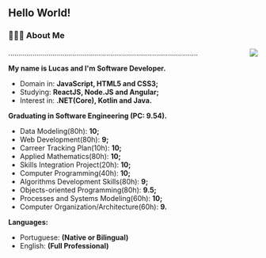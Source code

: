## Hello World!

### 👨🏻‍💻 About Me 

<img align='right' src="https://github.com/fonluc/fonluc/blob/main/software-engineering.gif"  frameBorder="0"></img>

...............................................................................................

**My name is Lucas and I'm Software Developer.**

* Domain in: **JavaScript, HTML5 and CSS3;**
* Studying: **ReactJS, Node.JS and Angular;**
* Interest in: **.NET(Core), Kotlin and Java.**
 
**Graduating in Software Engineering (PC: 9.54).**

- Data Modeling(80h): **10;**
- Web Development(80h): **9;**
- Carreer Tracking Plan(10h): **10;**
- Applied Mathematics(80h): **10;**
- Skills Integration Project(20h): **10;**
- Computer Programming(40h): **10;**
- Algorithms Development Skills(80h): **9;**
- Objects-oriented Programming(80h): **9.5;**
- Processes and Systems Modeling(60h): **10;**
- Computer Organization/Architecture(60h): **9.**

**Languages:**

- Portuguese: **(Native or Bilingual)**
- English: **(Full Professional)**
